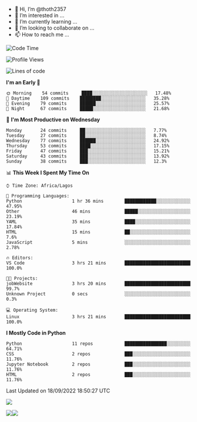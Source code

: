 <!---
thoth2357/thoth2357 is a ✨ special ✨ repository because its `README.md` (this file) appears on your GitHub profile.
You can click the Preview link to take a look at your changes.
--->

- 👋 Hi, I’m @thoth2357
- 👀 I’m interested in ...
- 🌱 I’m currently learning ...
- 💞️ I’m looking to collaborate on ...
- 📫 How to reach me ...




<!--START_SECTION:waka-->
![Code Time](http://img.shields.io/badge/Code%20Time-1%2C745%20hrs%2028%20mins-blue)

![Profile Views](http://img.shields.io/badge/Profile%20Views-37-blue)

![Lines of code](https://img.shields.io/badge/From%20Hello%20World%20I%27ve%20Written-432%20Thousand%20lines%20of%20code-blue)

**I'm an Early 🐤** 

```text
🌞 Morning    54 commits     ████░░░░░░░░░░░░░░░░░░░░░   17.48% 
🌆 Daytime    109 commits    ████████░░░░░░░░░░░░░░░░░   35.28% 
🌃 Evening    79 commits     ██████░░░░░░░░░░░░░░░░░░░   25.57% 
🌙 Night      67 commits     █████░░░░░░░░░░░░░░░░░░░░   21.68%

```
📅 **I'm Most Productive on Wednesday** 

```text
Monday       24 commits     ██░░░░░░░░░░░░░░░░░░░░░░░   7.77% 
Tuesday      27 commits     ██░░░░░░░░░░░░░░░░░░░░░░░   8.74% 
Wednesday    77 commits     ██████░░░░░░░░░░░░░░░░░░░   24.92% 
Thursday     53 commits     ████░░░░░░░░░░░░░░░░░░░░░   17.15% 
Friday       47 commits     ███░░░░░░░░░░░░░░░░░░░░░░   15.21% 
Saturday     43 commits     ███░░░░░░░░░░░░░░░░░░░░░░   13.92% 
Sunday       38 commits     ███░░░░░░░░░░░░░░░░░░░░░░   12.3%

```


📊 **This Week I Spent My Time On** 

```text
⌚︎ Time Zone: Africa/Lagos

💬 Programming Languages: 
Python                   1 hr 36 mins        ████████████░░░░░░░░░░░░░   47.95% 
Other                    46 mins             █████░░░░░░░░░░░░░░░░░░░░   23.19% 
YAML                     35 mins             ████░░░░░░░░░░░░░░░░░░░░░   17.84% 
HTML                     15 mins             ██░░░░░░░░░░░░░░░░░░░░░░░   7.6% 
JavaScript               5 mins              ░░░░░░░░░░░░░░░░░░░░░░░░░   2.78%

🔥 Editors: 
VS Code                  3 hrs 21 mins       █████████████████████████   100.0%

🐱‍💻 Projects: 
jobWebsite               3 hrs 20 mins       █████████████████████████   99.7% 
Unknown Project          0 secs              ░░░░░░░░░░░░░░░░░░░░░░░░░   0.3%

💻 Operating System: 
Linux                    3 hrs 21 mins       █████████████████████████   100.0%

```

**I Mostly Code in Python** 

```text
Python                   11 repos            ████████████████░░░░░░░░░   64.71% 
CSS                      2 repos             ███░░░░░░░░░░░░░░░░░░░░░░   11.76% 
Jupyter Notebook         2 repos             ███░░░░░░░░░░░░░░░░░░░░░░   11.76% 
HTML                     2 repos             ███░░░░░░░░░░░░░░░░░░░░░░   11.76%

```



 Last Updated on 18/09/2022 18:50:27 UTC
<!--END_SECTION:waka-->
![](http://github-profile-summary-cards.vercel.app/api/cards/profile-details?username=thoth2357&theme=2077)

![](http://github-profile-summary-cards.vercel.app/api/cards/stats?username=thoth2357&theme=2077)![](http://github-profile-summary-cards.vercel.app/api/cards/productive-time?username=thoth2357&theme=2077&utcOffset=8)
